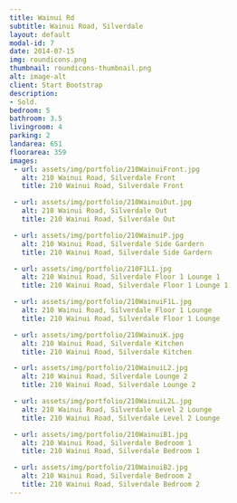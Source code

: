 ```yaml
---
title: Wainui Rd
subtitle: Wainui Road, Silverdale
layout: default
modal-id: 7
date: 2014-07-15
img: roundicons.png
thumbnail: roundicons-thumbnail.png
alt: image-alt
client: Start Bootstrap
description:
- Sold.
bedroom: 5
bathroom: 3.5
livingroom: 4
parking: 2
landarea: 651
floorarea: 359
images:
 - url: assets/img/portfolio/210WainuiFront.jpg
   alt: 210 Wainui Road, Silverdale Front
   title: 210 Wainui Road, Silverdale Front

 - url: assets/img/portfolio/210WainuiOut.jpg
   alt: 210 Wainui Road, Silverdale Out
   title: 210 Wainui Road, Silverdale Out

 - url: assets/img/portfolio/210WainuiP.jpg
   alt: 210 Wainui Road, Silverdale Side Gardern
   title: 210 Wainui Road, Silverdale Side Gardern

 - url: assets/img/portfolio/210F1L1.jpg
   alt: 210 Wainui Road, Silverdale Floor 1 Lounge 1
   title: 210 Wainui Road, Silverdale Floor 1 Lounge 1

 - url: assets/img/portfolio/210WainuiF1L.jpg
   alt: 210 Wainui Road, Silverdale Floor 1 Lounge
   title: 210 Wainui Road, Silverdale Floor 1 Lounge

 - url: assets/img/portfolio/210WainuiK.jpg
   alt: 210 Wainui Road, Silverdale Kitchen
   title: 210 Wainui Road, Silverdale Kitchen

 - url: assets/img/portfolio/210WainuiL2.jpg
   alt: 210 Wainui Road, Silverdale Lounge 2
   title: 210 Wainui Road, Silverdale Lounge 2

 - url: assets/img/portfolio/210WainuiL2L.jpg
   alt: 210 Wainui Road, Silverdale Level 2 Lounge
   title: 210 Wainui Road, Silverdale Level 2 Lounge

 - url: assets/img/portfolio/210WainuiB1.jpg
   alt: 210 Wainui Road, Silverdale Bedroom 1
   title: 210 Wainui Road, Silverdale Bedroom 1

 - url: assets/img/portfolio/210WainuiB2.jpg
   alt: 210 Wainui Road, Silverdale Bedroom 2
   title: 210 Wainui Road, Silverdale Bedroom 2
---
```


